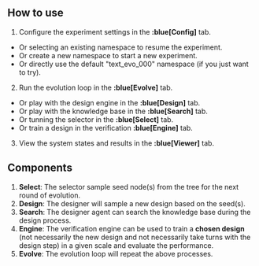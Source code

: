 ## How to use

1. Configure the experiment settings in the **:blue[Config]** tab. 
- Or selecting an existing namespace to resume the experiment.
- Or create a new namespace to start a new experiment.
- Or directly use the default "text_evo_000" namespace (if you just want to try).

2. Run the evolution loop in the **:blue[Evolve]** tab. 
- Or play with the design engine in the **:blue[Design]** tab.
- Or play with the knowledge base in the **:blue[Search]** tab.
- Or tunning the selector in the **:blue[Select]** tab.
- Or train a design in the verification **:blue[Engine]** tab.

3. View the system states and results in the **:blue[Viewer]** tab.

## Components

1. **Select**: The selector sample seed node(s) from the tree for the next round of evolution.
2. **Design**: The designer will sample a new design based on the seed(s).
3. **Search**: The designer agent can search the knowledge base during the design process.
4. **Engine**: The verification engine can be used to train a **chosen design** (not necessarily the new design and not necessarily take turns with the design step) in a given scale and evaluate the performance.
5. **Evolve**: The evolution loop will repeat the above processes. 

